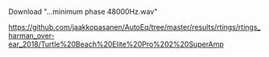Download "...minimum phase 48000Hz.wav"

https://github.com/jaakkopasanen/AutoEq/tree/master/results/rtings/rtings_harman_over-ear_2018/Turtle%20Beach%20Elite%20Pro%202%20SuperAmp
